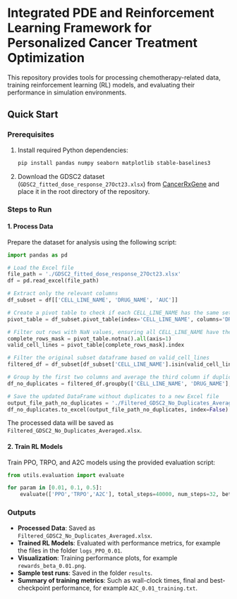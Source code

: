 # Integrated PDE and Reinforcement Learning Framework for Personalized Cancer Treatment Optimization

This repository provides tools for processing chemotherapy-related data, training reinforcement learning (RL) models, and evaluating their performance in simulation environments.

## Quick Start

### Prerequisites

1. Install required Python dependencies:
   ```bash
   pip install pandas numpy seaborn matplotlib stable-baselines3
   ```
2. Download the GDSC2 dataset (`GDSC2_fitted_dose_response_27Oct23.xlsx`) from [CancerRxGene](https://www.cancerrxgene.org/) and place it in the root directory of the repository.

### Steps to Run

#### 1. Process Data

Prepare the dataset for analysis using the following script:
```python
import pandas as pd

# Load the Excel file
file_path = './GDSC2_fitted_dose_response_27Oct23.xlsx'
df = pd.read_excel(file_path)

# Extract only the relevant columns
df_subset = df[['CELL_LINE_NAME', 'DRUG_NAME', 'AUC']]

# Create a pivot table to check if each CELL_LINE_NAME has the same set of DRUG_NAME values
pivot_table = df_subset.pivot_table(index='CELL_LINE_NAME', columns='DRUG_NAME', values='AUC', aggfunc='size')

# Filter out rows with NaN values, ensuring all CELL_LINE_NAME have the same set of DRUG_NAME values
complete_rows_mask = pivot_table.notna().all(axis=1)
valid_cell_lines = pivot_table[complete_rows_mask].index

# Filter the original subset dataframe based on valid_cell_lines
filtered_df = df_subset[df_subset['CELL_LINE_NAME'].isin(valid_cell_lines)]

# Group by the first two columns and average the third column if duplicates are found
df_no_duplicates = filtered_df.groupby(['CELL_LINE_NAME', 'DRUG_NAME'], as_index=False).agg({'AUC': 'mean'})

# Save the updated DataFrame without duplicates to a new Excel file
output_file_path_no_duplicates = './Filtered_GDSC2_No_Duplicates_Averaged.xlsx'
df_no_duplicates.to_excel(output_file_path_no_duplicates, index=False)
```

The processed data will be saved as `Filtered_GDSC2_No_Duplicates_Averaged.xlsx`.

#### 2. Train RL Models

Train PPO, TRPO, and A2C models using the provided evaluation script:
```python
from utils.evaluation import evaluate

for param in [0.01, 0.1, 0.5]:
    evaluate(['PPO','TRPO','A2C'], total_steps=40000, num_steps=32, beta=param, number_of_envs=4, number_of_eval_episodes=10, seed=19)
```

### Outputs

- **Processed Data**: Saved as `Filtered_GDSC2_No_Duplicates_Averaged.xlsx`.
- **Trained RL Models**: Evaluated with performance metrics, for example the files in the folder `logs_PPO_0.01`.
- **Visualization**: Training performance plots, for example `rewards_beta_0.01.png`.
- **Sample test runs**: Saved in the folder `results`.
- **Summary of training metrics**: Such as wall-clock times, final and best-checkpoint performance, for example `A2C_0.01_training.txt`. 

